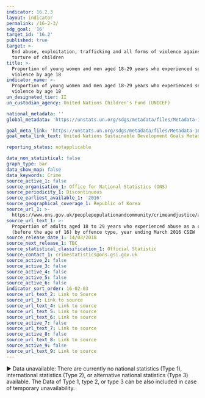 ```yaml
---
indicator: 16.2.3
layout: indicator
permalink: /16-2-3/
sdg_goal: '16'
target_id: '16.2'
published: true
target: >-
  End abuse, exploitation, trafficking and all forms of violence against and
  torture of children
title: >-
  Proportion of young women and men aged 18‑29 years who experienced sexual
  violence by age 18
indicator_name: >-
  Proportion of young women and men aged 18‑29 years who experienced sexual
  violence by age 18
un_designated_tier: II
un_custodian_agency: United Nations Children's Fund (UNICEF)

national_metadata: ''
global_metadata: 'https://unstats.un.org/sdgs/metadata/files/Metadata-16-02-03.pdf'

goal_meta_link: 'https://unstats.un.org/sdgs/metadata/files/Metadata-16-02-03.pdf'
goal_meta_link_text: United Nations Sustainable Development Goals Metadata (PDF 208 KB)

reporting_status: notapplicable

data_non_statistical: false
graph_type: bar
data_show_map: false
data_keywords: Crime
source_active_1: false
source_organisation_1: Office for National Statistics (ONS)
source_periodicity_1: Discontinuous
source_earliest_available_1: '2016'
source_geographical_coverage_1: Republic of Korea
source_url_1: >-
  https://www.ons.gov.uk/peoplepopulationandcommunity/crimeandjustice/adhocs/008191proportionofadultsaged18to29yearswhoexperiencedabuseasachildbeforetheageof16byoffencetypeyearendingmarch2016csew
source_url_text_1: >-
  Proportion of adults aged 18 to 29 years who experienced abuse as a child
  (before the age of 16) by offence type, year ending March 2016 CSEW
source_release_date_1: 14/03/2018
source_next_release_1: TBC
source_statistical_classification_1: Official Statistic
source_contact_1: crimestatistics@ons.gsi.gov.uk
source_active_2: false
source_active_3: false
source_active_4: false
source_active_5: false
source_active_6: false
indicator_sort_order: 16-02-03
source_url_text_2: Link to Source
source_url_3: Link to source
source_url_text_4: Link to source
source_url_text_5: Link to source
source_url_text_6: Link to source
source_active_7: false
source_url_text_7: Link to source
source_active_8: false
source_url_text_8: Link to source
source_active_9: false
source_url_text_9: Link to source
---
```

▶ Data unavailable: There are currently no national statistics (Type 1), international statistics (Type 2), or alternative national statistics (Type 3) available. The Data of Type 1, type 2, or type 3 can be also included in case of temporary unavailability.
